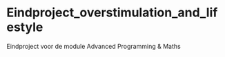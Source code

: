 # Eindproject_overstimulation_and_lifestyle
Eindproject voor de module Advanced Programming &amp; Maths
